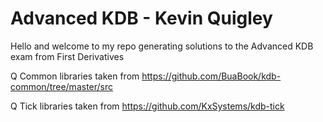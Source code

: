 # Advanced KDB - Kevin Quigley

Hello and welcome to my repo generating solutions to the Advanced KDB exam from First Derivatives

Q Common libraries taken from https://github.com/BuaBook/kdb-common/tree/master/src

Q Tick libraries taken from https://github.com/KxSystems/kdb-tick
